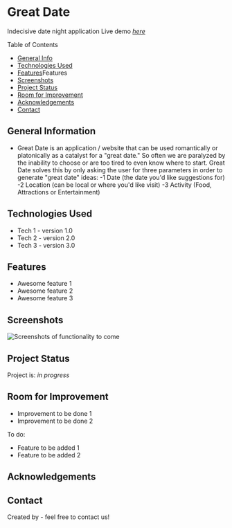 # Great Date
Indecisive date night application
Live demo [_here_](https://haleyhilton.github.io/No-Clue-What-To-Do/)

Table of Contents
* [General Info](#general-information)
* [Technologies Used](#technologies-used)
* [Features](#features)Features
* [Screenshots](#screenshots)
* [Project Status](#project-status)
* [Room for Improvement](#room-for-improvement)
* [Acknowledgements](#acknowledgements)
* [Contact](#contact)
<!-- * [License](#license) -->

## General Information
- Great Date is an application / website that can be used romantically or platonically as a catalyst for a "great date." So often we are paralyzed by the inability to choose or are too tired to even know where to start. Great Date solves this by only asking the user for three parameters in order to generate "great date" ideas:
-1 Date (the date you'd like suggestions for)
-2 Location (can be local or where you'd like visit)
-3 Activity (Food, Attractions or Entertainment) 


## Technologies Used
- Tech 1 - version 1.0
- Tech 2 - version 2.0
- Tech 3 - version 3.0


## Features
- Awesome feature 1
- Awesome feature 2
- Awesome feature 3


## Screenshots
![Screenshots of functionality to come](./)


## Project Status
Project is: _in progress_ 


## Room for Improvement
- Improvement to be done 1
- Improvement to be done 2

To do:
- Feature to be added 1
- Feature to be added 2


## Acknowledgements



## Contact
Created by - feel free to contact us!
